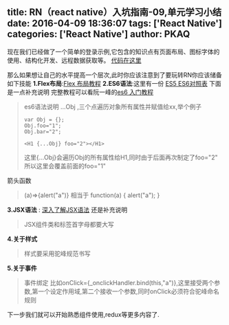 title: RN（react native）入坑指南-09,单元学习小结
date: 2016-04-09 18:36:07
tags: ['React Native']
categories: ['React Native']
author: PKAQ
---
现在我们已经做了一个简单的登录示例,它包含的知识点有页面布局、图标字体的使用、结构化开发、远程数据获取等。
[代码在这里](https://github.com/pkaq/TaraRn)

那么如果想让自己的水平提高一个层次,此时你应该注意到了要玩转RN你应该储备如下技能
**1.Flex布局**:[Flex 布局教程](http://www.ruanyifeng.com/blog/2015/07/flex-grammar.html?utm_source=tuicool)
**2.ES6语法**:这里有一份  [ES5 ES6对照表](http://reactnative.cn/post/15)
下面是一点补充说明 完整教程可以看阮一峰的[es6 入门教程](http://es6.ruanyifeng.com/)
> es6语法说明 ...Obj ,三个点遍历对象所有属性并赋值给xx,举个例子
> ```
> var Obj = {};
> Obj.foo="1";
> Obj.bar="2";
> 
> <H1 {...Obj} foo="2"></H1>
> ```
> 这里{...Obj}会遍历Obj的所有属性给H1,同时由于后面再次制定了foo="2" 所以这里会覆盖前面的foo="1"

箭头函数
> (a)=>{alert("a")}
> 相当于
> function(a) {
> 	alert("a");
> }

**3.JSX语法** : [深入了解JSX语法](http://reactjs.cn/react/docs/jsx-in-depth.html)
还是补充说明
> JSX组件类和标签首字母都要大写

**4.关于样式**
> 样式要采用驼峰规范书写

**5.关于事件**
> 事件绑定 比如onClick={_onclickHandler.bind(this,"a")},这里接受两个参数,第一个设定作用域,第二个接收一个参数,同时onClick必须符合驼峰命名规则

下一步我们就可以开始熟悉组件使用,redux等更多内容了.